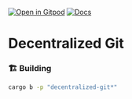 [![Open in Gitpod](https://img.shields.io/badge/Open_in-Gitpod-white?logo=gitpod)](https://gitpod.io/#FOLDER=decentralized-git/https://github.com/gear-foundation/dapps)
[![Docs](https://img.shields.io/github/actions/workflow/status/gear-foundation/dapps/contracts.yml?logo=rust&label=docs)](https://dapps.gear.rs/decentralized_git_io)

# Decentralized Git

### 🏗️ Building

```sh
cargo b -p "decentralized-git*"
```
